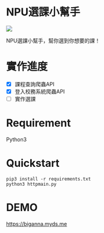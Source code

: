 # NPU選課小幫手
[![](https://img.shields.io/badge/python-3.6-blue.svg)](https://www.python.org/)

NPU選課小幫手，幫你選到你想要的課！


# 實作進度 
- [x] 課程查詢爬蟲API
- [x] 登入校務系統爬蟲API
- [ ] 實作選課

# Requirement 
Python3

# Quickstart
    pip3 install -r requirements.txt
    python3 httpmain.py

# DEMO
https://biganna.myds.me

